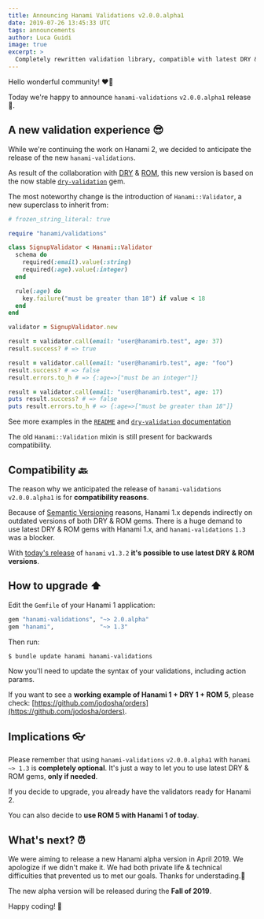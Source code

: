 ```yaml
---
title: Announcing Hanami Validations v2.0.0.alpha1
date: 2019-07-26 13:45:33 UTC
tags: announcements
author: Luca Guidi
image: true
excerpt: >
  Completely rewritten validation library, compatible with latest DRY & ROM versions. Use it today with Hanami 1!
---
```


Hello wonderful community! ❤️🌸

Today we're happy to announce `hanami-validations` `v2.0.0.alpha1` release 🙌.

## A new validation experience 😎

While we're continuing the work on Hanami 2, we decided to anticipate the release of the new `hanami-validations`.

As result of the collaboration with [DRY](https://dry-rb.org) & [ROM](https://rom-rb.org), this new version is based on the now stable [`dry-validation`](https://dry-rb.org/gems/dry-validation/) gem.

The most noteworthy change is the introduction of `Hanami::Validator`, a new superclass to inherit from:

```ruby
# frozen_string_literal: true

require "hanami/validations"

class SignupValidator < Hanami::Validator
  schema do
    required(:email).value(:string)
    required(:age).value(:integer)
  end

  rule(:age) do
    key.failure("must be greater than 18") if value < 18
  end
end

validator = SignupValidator.new

result = validator.call(email: "user@hanamirb.test", age: 37)
result.success? # => true

result = validator.call(email: "user@hanamirb.test", age: "foo")
result.success? # => false
result.errors.to_h # => {:age=>["must be an integer"]}

result = validator.call(email: "user@hanamirb.test", age: 17)
puts result.success? # => false
puts result.errors.to_h # => {:age=>["must be greater than 18"]}
```

See more examples in the [`README`](https://github.com/hanami/validations/blob/main/README.md) and [`dry-validation` documentation](https://dry-rb.org/gems/dry-validation/)

The old `Hanami::Validation` mixin is still present for backwards compatibility.

## Compatibility 🔙

The reason why we anticipated the release of `hanami-validations` `v2.0.0.alpha1` is for **compatibility reasons**.

Because of [Semantic Versioning](https://semver.org/) reasons, Hanami 1.x depends indirectly on outdated versions of both DRY & ROM gems.
There is a huge demand to use latest DRY & ROM gems with Hanami 1.x, and `hanami-validations` `1.3` was a blocker.

With [today's release](/blog/2019/07/26/announcing-hanami-132.html) of `hanami` `v1.3.2` **it's possible to use latest DRY & ROM versions**.

## How to upgrade ⬆

Edit the `Gemfile` of your Hanami 1 application:

```ruby
gem "hanami-validations", "~> 2.0.alpha"
gem "hanami",             "~> 1.3"
```

Then run:

```shell
$ bundle update hanami hanami-validations
```

Now you'll need to update the syntax of your validations, including action params.

If you want to see a **working example of Hanami 1 + DRY 1 + ROM 5**, please check: [https://github.com/jodosha/orders](https://github.com/jodosha/orders).

## Implications 👓

Please remember that using `hanami-validations` `v2.0.0.alpha1` with `hanami` `~> 1.3` is **completely optional**.
It's just a way to let you to use latest DRY & ROM gems, **only if needed**.

If you decide to upgrade, you already have the validators ready for Hanami 2.

You can also decide to **use ROM 5 with Hanami 1 of today**.

## What's next? ⏰

We were aiming to release a new Hanami alpha version in April 2019. We apologize if we didn't make it.
We had both private life & technical difficulties that prevented us to met our goals. Thanks for understading.💚

The new alpha version will be released during the **Fall of 2019**.

Happy coding! 🌸
